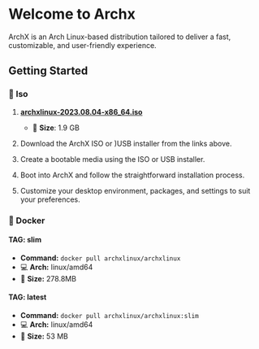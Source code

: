# Welcome to Archx

ArchX is an Arch Linux-based distribution tailored to deliver a fast, customizable, and user-friendly experience. 

## Getting Started

### 📀 Iso

1. **[archxlinux-2023.08.04-x86_64.iso](https://github.com/archxlinux/iso/releases/download/2023.08.04/archxlinux-2023.08.04-x86_64.iso)**
   - 📏 **Size**: 1.9 GB

1. Download the ArchX ISO or )USB installer from the links above.
2. Create a bootable media using the ISO or USB installer.
3. Boot into ArchX and follow the straightforward installation process.
4. Customize your desktop environment, packages, and settings to suit your preferences.

### 🐳 Docker

#### TAG: slim
- **Command:** `docker pull archxlinux/archxlinux`
- 💻 **Arch:** linux/amd64
- 📏 **Size:** 278.8MB

#### TAG: latest
- **Command:** `docker pull archxlinux/archxlinux:slim`
- 💻 **Arch:** linux/amd64
- 📏 **Size:** 53 MB

